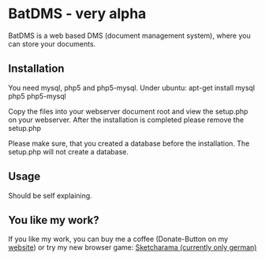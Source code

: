 # BatDMS - very alpha

BatDMS is a web based DMS (document management system), where you can store your documents.

## Installation

You need mysql, php5 and php5-mysql.
Under ubuntu:
apt-get install mysql php5 php5-mysql

Copy the files into your webserver document root and view the setup.php on your webserver.
After the installation is completed please remove the setup.php

Please make sure, that you created a database before the installation. The setup.php will not create a database.

## Usage

Should be self explaining.

## You like my work?

If you like my work, you can buy me a coffee (Donate-Button on my [website](https://berti92.github.io/mega_calendar/)) or try my new browser game:
<a href="http://sketcharama.com/">Sketcharama (currently only german)</a> 
